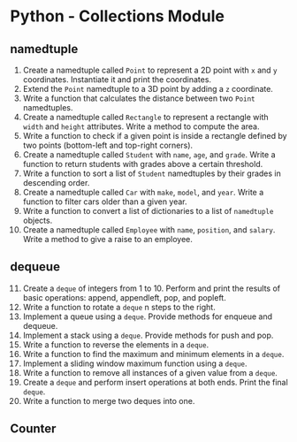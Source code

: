 # Python - Collections Module

## namedtuple
1. Create a namedtuple called `Point` to represent a 2D point with `x` and `y` coordinates. Instantiate it and print the coordinates.
2. Extend the `Point` namedtuple to a 3D point by adding a `z` coordinate.
3. Write a function that calculates the distance between two `Point` namedtuples.
4. Create a namedtuple called `Rectangle` to represent a rectangle with `width` and `height` attributes. Write a method to compute the area.
5. Write a function to check if a given point is inside a rectangle defined by two points (bottom-left and top-right corners).
6. Create a namedtuple called `Student` with `name`, `age`, and `grade`. Write a function to return students with grades above a certain threshold.
7. Write a function to sort a list of `Student` namedtuples by their grades in descending order.
8. Create a namedtuple called `Car` with `make`, `model`, and `year`. Write a function to filter cars older than a given year.
9. Write a function to convert a list of dictionaries to a list of `namedtuple` objects.
10. Create a namedtuple called `Employee` with `name`, `position`, and `salary`. Write a method to give a raise to an employee.

## dequeue

11.  Create a `deque` of integers from 1 to 10. Perform and print the results of basic operations: append, appendleft, pop, and popleft.
12.  Write a function to rotate a `deque` n steps to the right.
13.  Implement a queue using a `deque`. Provide methods for enqueue and dequeue.
14.  Implement a stack using a `deque`. Provide methods for push and pop.
15.  Write a function to reverse the elements in a `deque`.
16.  Write a function to find the maximum and minimum elements in a `deque`.
17.  Implement a sliding window maximum function using a `deque`.
18.  Write a function to remove all instances of a given value from a `deque`.
19.  Create a `deque` and perform insert operations at both ends. Print the final `deque`.
20.  Write a function to merge two deques into one.

## Counter
